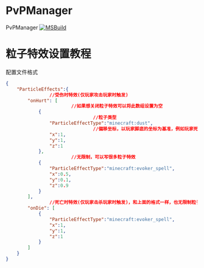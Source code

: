 # PvPManager
PvPManager
[![MSBuild](https://github.com/wzyyyyyyy/PvPManager/actions/workflows/msbuild.yml/badge.svg)](https://github.com/wzyyyyyyy/PvPManager/actions/workflows/msbuild.yml)

# 粒子特效设置教程

配置文件格式
```json
{
	"ParticleEffects":{
                //受伤时特效(仅玩家攻击玩家时触发)
		"onHurt": [
                        //如果想关闭粒子特效可以将此数组设置为空
			{
                                //粒子类型
				"ParticleEffectType":"minecraft:dust",
                                //偏移坐标，以玩家脚底的坐标为基准，例如玩家死亡的坐标是(0,0,0),则在(1,1,1)产生粒子效果，支持单精度浮点数
				"x":1,
				"y":1,
				"z":1
			},
                        //无限制，可以写很多粒子特效
			{
				"ParticleEffectType":"minecraft:evoker_spell",
				"x":0.5,
				"y":0.1,
				"z":0.9
			}
		],
                //死亡时特效(仅玩家击杀玩家时触发)，和上面的格式一样，也无限制粒子个数
		"onDie": [
			{
				"ParticleEffectType":"minecraft:evoker_spell",
				"x":1,
				"y":1,
				"z":1
			}
		]
	}
}
```
